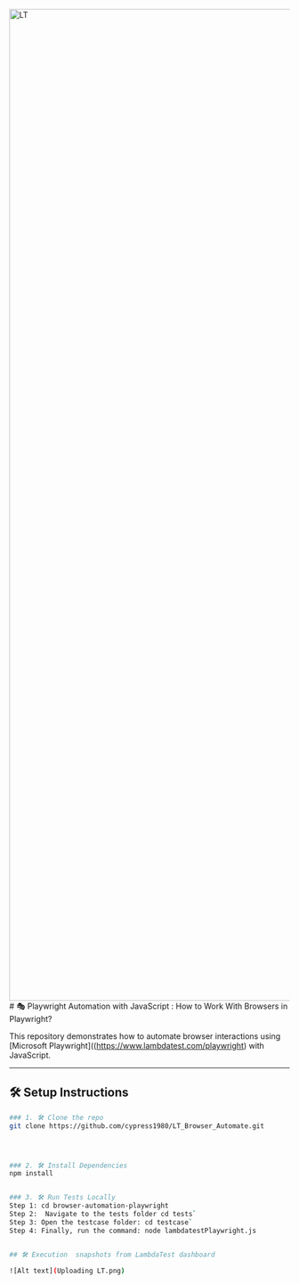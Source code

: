 <img width="1781" alt="LT" src="https://github.com/user-attachments/assets/b840eac1-a8e9-4b15-88ff-045c45253518" /># 🎭 Playwright Automation with JavaScript : How to Work With Browsers in Playwright?

This repository demonstrates how to automate browser interactions using [Microsoft Playwright]((https://www.lambdatest.com/playwright) with JavaScript.

---

## 🛠️ Setup Instructions


```bash
### 1. 🛠️ Clone the repo
git clone https://github.com/cypress1980/LT_Browser_Automate.git




### 2. 🛠️ Install Dependencies
npm install


### 3. 🛠️ Run Tests Locally
Step 1: cd browser-automation-playwright
Step 2:  Navigate to the tests folder cd tests`
Step 3: Open the testcase folder: cd testcase`
Step 4: Finally, run the command: node lambdatestPlaywright.js


## 🛠️ Execution  snapshots from LambdaTest dashboard

![Alt text](Uploading LT.png)

